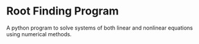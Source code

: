 # Root Finding Program
A python program to solve systems of both linear and nonlinear equations using numerical methods.
